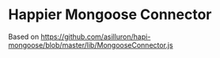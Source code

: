 # Happier Mongoose Connector
Based on https://github.com/asilluron/hapi-mongoose/blob/master/lib/MongooseConnector.js
